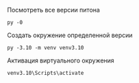 Посмотреть все версии питона
```
py -0
```

Создать окружение определенной версии 
```
py -3.10 -m venv venv3.10
```

Активация виртуального окружения 
```
venv3.10\Scripts\activate
```